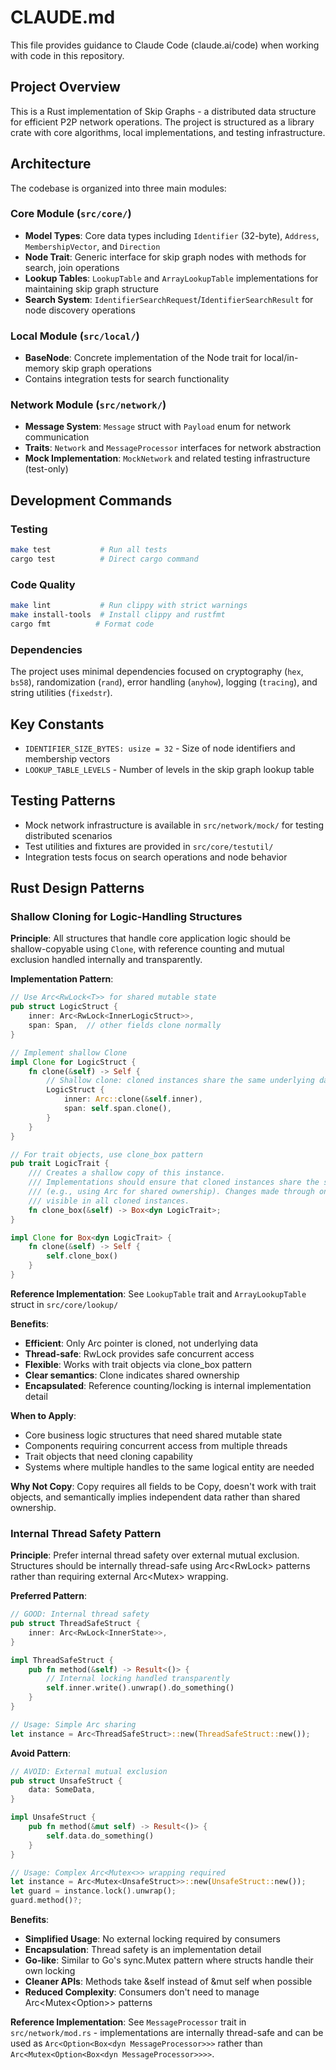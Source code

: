# CLAUDE.md

This file provides guidance to Claude Code (claude.ai/code) when working with code in this repository.

## Project Overview

This is a Rust implementation of Skip Graphs - a distributed data structure for efficient P2P network operations. The project is structured as a library crate with core algorithms, local implementations, and testing infrastructure.

## Architecture

The codebase is organized into three main modules:

### Core Module (`src/core/`)
- **Model Types**: Core data types including `Identifier` (32-byte), `Address`, `MembershipVector`, and `Direction`
- **Node Trait**: Generic interface for skip graph nodes with methods for search, join operations
- **Lookup Tables**: `LookupTable` and `ArrayLookupTable` implementations for maintaining skip graph structure
- **Search System**: `IdentifierSearchRequest`/`IdentifierSearchResult` for node discovery operations

### Local Module (`src/local/`)
- **BaseNode**: Concrete implementation of the Node trait for local/in-memory skip graph operations
- Contains integration tests for search functionality

### Network Module (`src/network/`)
- **Message System**: `Message` struct with `Payload` enum for network communication
- **Traits**: `Network` and `MessageProcessor` interfaces for network abstraction
- **Mock Implementation**: `MockNetwork` and related testing infrastructure (test-only)

## Development Commands

### Testing
```bash
make test           # Run all tests
cargo test          # Direct cargo command
```

### Code Quality
```bash
make lint           # Run clippy with strict warnings
make install-tools  # Install clippy and rustfmt
cargo fmt          # Format code
```

### Dependencies
The project uses minimal dependencies focused on cryptography (`hex`, `bs58`), randomization (`rand`), error handling (`anyhow`), logging (`tracing`), and string utilities (`fixedstr`).

## Key Constants
- `IDENTIFIER_SIZE_BYTES: usize = 32` - Size of node identifiers and membership vectors
- `LOOKUP_TABLE_LEVELS` - Number of levels in the skip graph lookup table

## Testing Patterns
- Mock network infrastructure is available in `src/network/mock/` for testing distributed scenarios
- Test utilities and fixtures are provided in `src/core/testutil/`
- Integration tests focus on search operations and node behavior

## Rust Design Patterns

### Shallow Cloning for Logic-Handling Structures

**Principle**: All structures that handle core application logic should be shallow-copyable using `Clone`, with reference counting and mutual exclusion handled internally and transparently.

**Implementation Pattern**:
```rust
// Use Arc<RwLock<T>> for shared mutable state
pub struct LogicStruct {
    inner: Arc<RwLock<InnerLogicStruct>>,
    span: Span,  // other fields clone normally
}

// Implement shallow Clone
impl Clone for LogicStruct {
    fn clone(&self) -> Self {
        // Shallow clone: cloned instances share the same underlying data via Arc
        LogicStruct {
            inner: Arc::clone(&self.inner),
            span: self.span.clone(),
        }
    }
}

// For trait objects, use clone_box pattern
pub trait LogicTrait {
    /// Creates a shallow copy of this instance.
    /// Implementations should ensure that cloned instances share the same underlying data
    /// (e.g., using Arc for shared ownership). Changes made through one instance should be
    /// visible in all cloned instances.
    fn clone_box(&self) -> Box<dyn LogicTrait>;
}

impl Clone for Box<dyn LogicTrait> {
    fn clone(&self) -> Self {
        self.clone_box()
    }
}
```

**Reference Implementation**: See `LookupTable` trait and `ArrayLookupTable` struct in `src/core/lookup/`

**Benefits**:
- **Efficient**: Only Arc pointer is cloned, not underlying data
- **Thread-safe**: RwLock provides safe concurrent access
- **Flexible**: Works with trait objects via clone_box pattern
- **Clear semantics**: Clone indicates shared ownership
- **Encapsulated**: Reference counting/locking is internal implementation detail

**When to Apply**:
- Core business logic structures that need shared mutable state
- Components requiring concurrent access from multiple threads
- Trait objects that need cloning capability
- Systems where multiple handles to the same logical entity are needed

**Why Not Copy**: Copy requires all fields to be Copy, doesn't work with trait objects, and semantically implies independent data rather than shared ownership.

### Internal Thread Safety Pattern

**Principle**: Prefer internal thread safety over external mutual exclusion. Structures should be internally thread-safe using Arc<RwLock<T>> patterns rather than requiring external Arc<Mutex<T>> wrapping.

**Preferred Pattern**:
```rust
// GOOD: Internal thread safety
pub struct ThreadSafeStruct {
    inner: Arc<RwLock<InnerState>>,
}

impl ThreadSafeStruct {
    pub fn method(&self) -> Result<()> {
        // Internal locking handled transparently
        self.inner.write().unwrap().do_something()
    }
}

// Usage: Simple Arc sharing
let instance = Arc<ThreadSafeStruct>::new(ThreadSafeStruct::new());
```

**Avoid Pattern**:
```rust
// AVOID: External mutual exclusion
pub struct UnsafeStruct {
    data: SomeData,
}

impl UnsafeStruct {
    pub fn method(&mut self) -> Result<()> {
        self.data.do_something()
    }
}

// Usage: Complex Arc<Mutex<>> wrapping required
let instance = Arc<Mutex<UnsafeStruct>>::new(UnsafeStruct::new());
let guard = instance.lock().unwrap();
guard.method()?;
```

**Benefits**:
- **Simplified Usage**: No external locking required by consumers
- **Encapsulation**: Thread safety is an implementation detail
- **Go-like**: Similar to Go's sync.Mutex pattern where structs handle their own locking
- **Cleaner APIs**: Methods take &self instead of &mut self when possible
- **Reduced Complexity**: Consumers don't need to manage Arc<Mutex<Option<T>>> patterns

**Reference Implementation**: See `MessageProcessor` trait in `src/network/mod.rs` - implementations are internally thread-safe and can be used as `Arc<Option<Box<dyn MessageProcessor>>>` rather than `Arc<Mutex<Option<Box<dyn MessageProcessor>>>>`.
